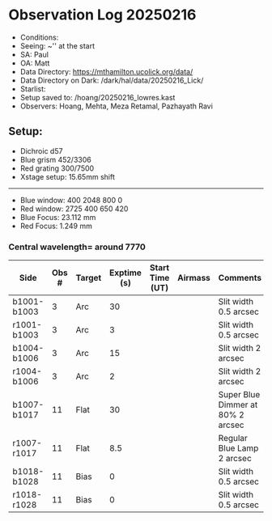 # Observation Log 20250216

* Conditions: 
* Seeing: ~'' at the start
* SA: Paul
* OA: Matt
* Data Directory: https://mthamilton.ucolick.org/data/
* Data Directory on Dark: /dark/hal/data/20250216_Lick/
* Starlist: 
* Setup saved to: /hoang/20250216_lowres.kast
* Observers: Hoang, Mehta, Meza Retamal, Pazhayath Ravi

## Setup: 

* Dichroic d57
* Blue grism 452/3306
* Red grating 300/7500
* Xstage setup: 15.65mm shift
----------------------------
* Blue window: 400 2048 800 0
* Red window: 2725 400 650 420
* Blue Focus: 23.112 mm 
* Red Focus: 1.249 mm 

### Central wavelength= around 7770


| Side | Obs #     | Target    | Exptime (s) | Start Time (UT) | Airmass | Comments                                                   |
|------|-----------|-----------|-------------|-----------------|---------|------------------------------------------------------------|
|b1001-b1003|3|Arc        |30| ||Slit width 0.5 arcsec|
|r1001-b1003|3|Arc        |3| ||Slit width 0.5 arcsec|
|b1004-b1006|3|Arc        |15| ||Slit width 2 arcsec|
|r1004-b1006|3|Arc        |2| ||Slit width 2 arcsec|
|b1007-b1017|11|Flat        |30| ||Super Blue Dimmer at 80% 2 arcsec|
|r1007-r1017|11|Flat        |8.5| ||Regular Blue Lamp 2 arcsec|
|b1018-b1028|11|Bias        |0| ||Slit width 0.5 arcsec|
|r1018-r1028|11|Bias        |0| ||Slit width 0.5 arcsec|

